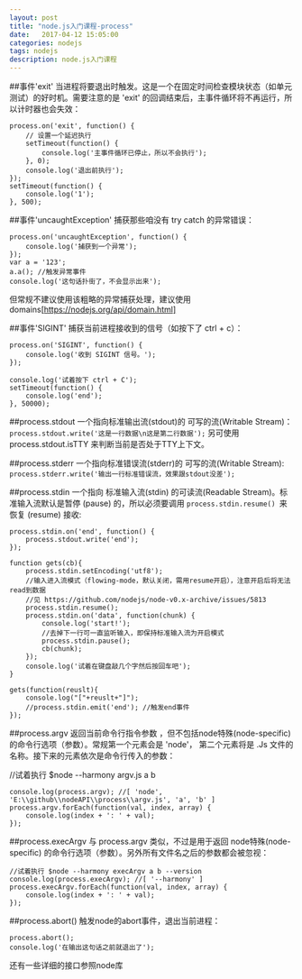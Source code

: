 ```yaml
---
layout: post
title: "node.js入门课程-process"
date:   2017-04-12 15:05:00
categories: nodejs
tags: nodejs
description: node.js入门课程
---
```


##事件'exit'
当进程将要退出时触发。这是一个在固定时间检查模块状态（如单元测试）的好时机。需要注意的是 'exit' 的回调结束后，主事件循环将不再运行，所以计时器也会失效：
```
process.on('exit', function() {
    // 设置一个延迟执行
    setTimeout(function() {
        console.log('主事件循环已停止，所以不会执行');
    }, 0);
    console.log('退出前执行');
});
setTimeout(function() {
    console.log('1');
}, 500);
```
##事件'uncaughtException'
捕获那些咱没有 try catch 的异常错误：
```
process.on('uncaughtException', function() {
    console.log('捕获到一个异常');
});
var a = '123';
a.a(); //触发异常事件
console.log('这句话扑街了，不会显示出来');
```
但常规不建议使用该粗略的异常捕获处理，建议使用 domains[https://nodejs.org/api/domain.html]

##事件'SIGINT'
捕获当前进程接收到的信号（如按下了 ctrl + c）：
```
process.on('SIGINT', function() {
    console.log('收到 SIGINT 信号。');
});

console.log('试着按下 ctrl + C');
setTimeout(function() {
    console.log('end');
}, 50000);
```
##process.stdout
一个指向标准输出流(stdout)的 可写的流(Writable Stream)：
```process.stdout.write('这是一行数据\n这是第二行数据');```
另可使用 process.stdout.isTTY 来判断当前是否处于TTY上下文。

##process.stderr
一个指向标准错误流(stderr)的 可写的流(Writable Stream):
```process.stderr.write('输出一行标准错误流，效果跟stdout没差');```

##process.stdin
一个指向 标准输入流(stdin) 的可读流(Readable Stream)。标准输入流默认是暂停 (pause) 的，所以必须要调用 ```process.stdin.resume() ```来恢复 (resume) 接收:
```
process.stdin.on('end', function() {
    process.stdout.write('end');
});

function gets(cb){
    process.stdin.setEncoding('utf8');
    //输入进入流模式（flowing-mode，默认关闭，需用resume开启），注意开启后将无法read到数据
    //见 https://github.com/nodejs/node-v0.x-archive/issues/5813
    process.stdin.resume();
    process.stdin.on('data', function(chunk) {
        console.log('start!');
        //去掉下一行可一直监听输入，即保持标准输入流为开启模式
        process.stdin.pause();
        cb(chunk);
    });
    console.log('试着在键盘敲几个字然后按回车吧');
}

gets(function(reuslt){
    console.log("["+reuslt+"]");
    //process.stdin.emit('end'); //触发end事件
});
```
##process.argv
返回当前命令行指令参数 ，但不包括node特殊(node-specific) 的命令行选项（参数）。常规第一个元素会是 'node'， 第二个元素将是 .Js 文件的名称。接下来的元素依次是命令行传入的参数：

//试着执行 $node --harmony argv.js a b
```
console.log(process.argv); //[ 'node', 'E:\\github\\nodeAPI\\process\\argv.js', 'a', 'b' ]
process.argv.forEach(function(val, index, array) {
    console.log(index + ': ' + val);
});
```
##process.execArgv
与 process.argv 类似，不过是用于返回 node特殊(node-specific) 的命令行选项（参数）。另外所有文件名之后的参数都会被忽视：
```
//试着执行 $node --harmony execArgv a b --version
console.log(process.execArgv); //[ '--harmony' ]
process.execArgv.forEach(function(val, index, array) {
    console.log(index + ': ' + val);
});
```

##process.abort()
触发node的abort事件，退出当前进程：
```
process.abort();
console.log('在输出这句话之前就退出了');
```
还有一些详细的接口参照node库

